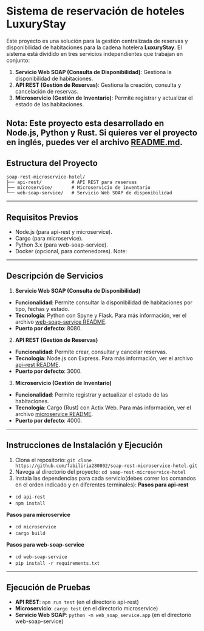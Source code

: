# Sistema de reservación de hoteles LuxuryStay

Este proyecto es una solución para la gestión centralizada de reservas y disponibilidad de habitaciones para la cadena hotelera **LuxuryStay**. El sistema está dividido en tres servicios independientes que trabajan en conjunto:

1. **Servicio Web SOAP (Consulta de Disponibilidad)**: Gestiona la disponibilidad de habitaciones.
2. **API REST (Gestión de Reservas)**: Gestiona la creación, consulta y cancelación de reservas.
3. **Microservicio (Gestión de Inventario)**: Permite registrar y actualizar el estado de las habitaciones.

Nota: Este proyecto esta desarrollado en Node.js, Python y Rust. Si quieres ver el proyecto en inglés, puedes ver el archivo [README.md](README.md).
---

## **Estructura del Proyecto**

```plaintext
soap-rest-microservice-hotel/
├── api-rest/           # API REST para reservas
├── microservice/       # Microservicio de inventario
└── web-soap-service/   # Servicio Web SOAP de disponibilidad
```

---

## **Requisitos Previos**
- Node.js (para api-rest y microservice).
- Cargo (para microservice).
- Python 3.x (para web-soap-service).
- Docker (opcional, para contenedores).
Note:
---

## **Descripción de Servicios**

1. **Servicio Web SOAP (Consulta de Disponibilidad)**
- **Funcionalidad**: Permite consultar la disponibilidad de habitaciones por tipo, fechas y estado.
- **Tecnología**: Python con Spyne y Flask. Para más información, ver el archivo [web-soap-service README](web-soap-service/README.md).
- **Puerto por defecto**: 8080.

2. **API REST (Gestión de Reservas)**
- **Funcionalidad**: Permite crear, consultar y cancelar reservas.
- **Tecnología**: Node.js con Express. Para más información, ver el archivo [api-rest README](api-rest/README.md).
- **Puerto por defecto**: 3000.

3. **Microservicio (Gestión de Inventario)**
- **Funcionalidad**: Permite registrar y actualizar el estado de las habitaciones.
- **Tecnología**: Cargo (Rust) con Actix Web. Para más información, ver el archivo [microservice README](microservice/README.md).
- **Puerto por defecto**: 4000.

---

## **Instrucciones de Instalación y Ejecución**

1. Clona el repositorio: `git clone https://github.com/fabiliria280802/soap-rest-microservice-hotel.git`
2. Navega al directorio del proyecto: `cd soap-rest-microservice-hotel`
3. Instala las dependencias para cada servicio(debes correr los comandos en el orden indicado y en diferentes terminales):
**Pasos para api-rest**
- `cd api-rest`
- `npm install`

**Pasos para microservice**
- `cd microservice`
- `cargo build`

**Pasos para web-soap-service**
- `cd web-soap-service`
- `pip install -r requirements.txt`

---

## **Ejecución de Pruebas**
- **API REST**: `npm run test` (en el directorio api-rest)
- **Microservicio**: `cargo test` (en el directorio microservice)
- **Servicio Web SOAP**: `python -m web_soap_service.app` (en el directorio web-soap-service)

